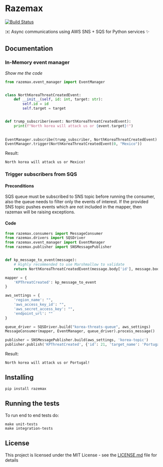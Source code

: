 # Razemax
[![Build Status](https://travis-ci.com/21Buttons/razemax.svg?branch=master)](https://travis-ci.com/21Buttons/razemax)

✉️ Async communications using AWS SNS + SQS for Python services ✨

## Documentation

### In-Memory event manager

_Show me the code_

```python
from razemax.event_manager import EventManager


class NorthKoreaThreatCreatedEvent:
    def __init__(self, id: int, target: str):
        self.id = id
        self.target = target


def trump_subscriber(event: NorthKoreaThreatCreatedEvent):
    print(f"North korea will attack us or {event.target}!")
    
    
EventManager.subscribe(trump_subscriber, NorthKoreaThreatCreatedEvent)
EventManager.trigger(NorthKoreaThreatCreatedEvent(0, "Mexico"))
```

Result:
```
North korea will attack us or Mexico!
```

### Trigger subscribers from SQS

#### Preconditions

SQS queue must be subscribed to SNS topic before running the consumer, also the queue needs to filter only the events of interest. If the provided SNS topic pushes events which are not included in the mapper, then razemax will be raising exceptions.

#### Code

```python
from razemax.consumers import MessageConsumer
from razemax.drivers import SQSDriver
from razemax.event_manager import EventManager
from razemax.publisher import SNSMessagePublisher


def kp_message_to_event(message):
    # Highly recommended to use Marshmallow to validate
    return NorthKoreaThreatCreatedEvent(message.body['id'], message.body['target_name'])

mapper = {
    'KPThreatCreated': kp_message_to_event
}

aws_settings = {
    'region_name': "",
    'aws_access_key_id': "",
    'aws_secret_access_key': "",
    'endpoint_url': ""
}

queue_driver = SQSDriver.build("korea-threats-queue", aws_settings)
MessageConsumer(mapper, EventManager, queue_driver).process_message()

publisher = SNSMessagePublisher.build(aws_settings, 'korea-topic')
publisher.publish('KPThreatCreated', {'id': 21, 'target_name': 'Portugal'})
```

Result:

```
North korea will attack us or Portugal!
```

## Installing

`pip install razemax`


## Running the tests

To run end to end tests do:
```
make unit-tests
make integration-tests
```

## License

This project is licensed under the MIT License - see the [LICENSE.md](LICENSE.md) file for details
